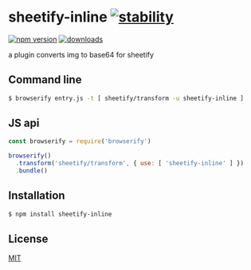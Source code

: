 # sheetify-inline [![stability][0]][1]
 [![npm version][2]][3] [![downloads][4]][5]

 a plugin converts img to base64 for sheetify

 ## Command line
 ```sh
 $ browserify entry.js -t [ sheetify/transform -u sheetify-inline ]
 ```

 ## JS api
 ```js
 const browserify = require('browserify')

 browserify()
   .transform('sheetify/transform', { use: [ 'sheetify-inline' ] })
   .bundle()
 ```

 ## Installation
 ```sh
 $ npm install sheetify-inline
 ```

 ## License
 [MIT](https://tldrlegal.com/license/mit-license)

 [0]: https://img.shields.io/badge/stability-experimental-orange.svg?style=flat-square
 [1]: https://nodejs.org/api/documentation.html#documentation_stability_index
 [2]: https://img.shields.io/npm/v/sheetify-inline.svg?style=flat-square
 [3]: https://npmjs.org/package/sheetify-inline
 [4]: http://img.shields.io/npm/dm/sheetify-inline.svg?style=flat-square
 [5]: https://npmjs.org/package/sheetify-inline
